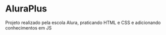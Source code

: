 # AluraPlus
Projeto realizado pela escola Alura, praticando HTML e CSS e adicionando conhecimentos em JS
